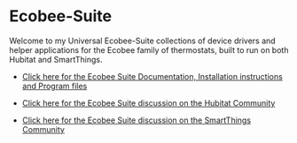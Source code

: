 # Ecobee-Suite
Welcome to my Universal Ecobee-Suite collections of device drivers and helper applications for the Ecobee family of thermostats, built to run on both Hubitat and SmartThings.

* [Click here for the Ecobee Suite Documentation, Installation instructions and Program files](https://github.com/SANdood/Ecobee-Suite)

* [Click here for the Ecobee Suite discussion on the Hubitat Community](https://community.hubitat.com/t/release-universal-ecobee-suite-version-1-7/15813)

* [Click here for the Ecobee Suite discussion on the SmartThings Community](https://community.smartthings.com/t/release-universal-ecobee-suite-version-1-7/163929)
